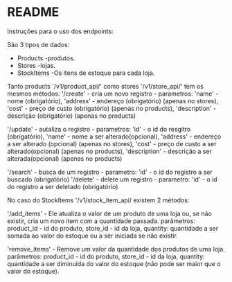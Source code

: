 # README

Instruções para o uso dos endpoints: 

São 3 tipos de dados:
  * Products -produtos.
  * Stores -lojas.
  * StockItems -Os itens de estoque para cada loja.
  
Tanto products '/v1/product_api/' como stores '/v1/store_api/' tem os mesmos métodos:
  '/create' - cria um novo registro - parametros: 'name' - nome (obrigatório),
    'address' - endereço (obrigatório) (apenas no stores),
    'cost' - preço de custo (obrigatório) (apenas no products),
    'description' - descrição (obrigatório) (apenas no products)
    
  '/update' - autaliza o registro - parametros: 'id' - o id do resgitro (obrigatório),
    'name' - nome a ser alterado(opcional),
    'address' - endereço a ser alterado (opcional) (apenas no stores),
    'cost' - preço de custo a ser alterado(opcional) (apenas no products),
    'description' - descrição a ser alterada(opcional) (apenas no products)
    
  '/search' - busca de um registro - parametro: 'id' - o id do registro a ser buscado (obrigatório)
  '/delete' - delete um registro - parametro: 'id' - o id do registro a ser deletado (obrigatório)
  
  No caso do StockItems '/v1/stock_item_api/ existem 2 métodos:
  
  '/add_items' - Ele atualiza o valor de um produto de uma loja ou, se não existir, cria um novo item com a quantidade passada. parâmetros: product_id - id do produto, store_id - id da loja, quantity: quantidade a ser somada ao valor do estoque ou a ser iniciada se não existir.  
  
  'remove_items' - Remove um valor da quantidade dos produtos de uma loja. parâmetros: product_id - id do produto, store_id - id da loja, quantity: quantidade a ser diminuída do valor do estoque (não pode ser maior que o valor do estoque).
     
